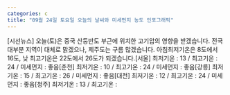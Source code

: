 ```yaml
---
categories: c
title: "09월 24일 토요일 오늘의 날씨와 미세먼지 농도 인포그래픽"
---
```

[시선뉴스] 오늘(토)은 중국 산둥반도 부근에 위치한 고기압의 영향을 받겠습니다. 전국 대부분 지역이 대체로 맑겠으나, 제주도는 구름 많겠습니다. 아침최저기온은 8도에서 16도, 낮 최고기온은 22도에서 26도가 되겠습니다.[서울] 최저기온 : 13 / 최고기온 : 24 / 미세먼지 : 좋음[춘천] 최저기온 : 10 / 최고기온 : 24 / 미세먼지 : 좋음[강릉] 최저기온 : 15 / 최고기온 : 26 / 미세먼지 : 좋음[대전] 최저기온 : 12 / 최고기온 : 24 / 미세먼지 : 좋음[청주] 최저기온 : 13 / 최고기온 :
